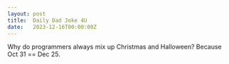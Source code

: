 ```yaml
---
layout: post
title:  Daily Dad Joke 4U
date:   2023-12-16T00:00:00Z
---
```

Why do programmers always mix up Christmas and Halloween? Because Oct 31 == Dec 25.
